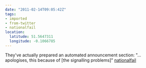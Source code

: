 ```yaml
---
date: "2011-02-14T09:05:42Z"
tags:
- imported
- from-twitter
- nationalfail
location:
  latitude: 51.5647311
  longitude: -0.1066785
---
```

They've actually prepared an automated announcement section: "…apologises, this because of \[the signalling problems\]" [nationalfail](/tags/nationalfail)
